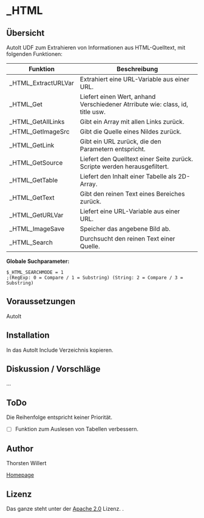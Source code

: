 # _HTML

## Übersicht
AutoIt UDF zum Extrahieren von Informationen aus HTML-Quelltext, mit folgenden Funktionen:

| Funktion | Beschreibung |
|--------|--------|
| _HTML_ExtractURLVar|Extrahiert eine URL-Variable aus einer URL.|
| _HTML_Get|Liefert einen Wert, anhand Verschiedener Atrribute wie: class, id, title usw.|
| _HTML_GetAllLinks|Gibt ein Array mit allen Links zurück.|
| _HTML_GetImageSrc|Gibt die Quelle eines Nildes zurück.|
| _HTML_GetLink|Gibt ein URL zurück, die den Parametern entspricht.|
| _HTML_GetSource|Liefert den Quelltext einer Seite zurück. Scripte werden herausgefiltert.|
| _HTML_GetTable|Liefert den Inhalt einer Tabelle als 2D-Array.|
| _HTML_GetText|Gibt den reinen Text eines Bereiches zurück.|
| _HTML_GetURLVar|Liefert eine  URL-Variable aus einer URL.|
| _HTML_ImageSave|Speicher das angebene Bild ab.|
| _HTML_Search|Durchsucht den reinen Text einer Quelle.|

**Globale Suchparameter:**
```autoit
$_HTML_SEARCHMODE = 1
;(RegExp: 0 = Compare / 1 = Substring) (String: 2 = Compare / 3 = Substring)
```

## Voraussetzungen
AutoIt

## Installation
In das AutoIt Include Verzeichnis kopieren.

## Diskussion / Vorschläge
...

## ToDo

Die Reihenfolge entspricht keiner Priorität.

- [ ] Funktion zum Auslesen von Tabellen verbessern.

## Author
Thorsten Willert

[Homepage](http://www.thorsten-willert.de/)

## Lizenz
Das ganze steht unter der [Apache 2.0](https://github.com/THWillert/HomeMatic_CSS/blob/master/LICENSE) Lizenz.
.

